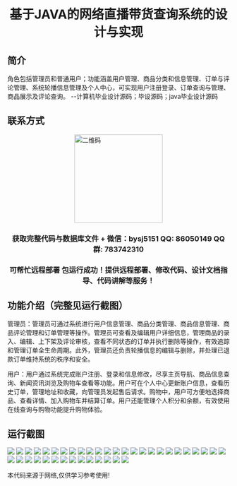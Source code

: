 <p><h1 align="center">基于JAVA的网络直播带货查询系统的设计与实现</h1></p>

## 简介
角色包括管理员和普通用户；功能涵盖用户管理、商品分类和信息管理、订单与评论管理、系统轮播信息管理及个人中心，可实现用户注册登录、订单查询与管理、商品展示及评论查询。    --计算机毕业设计源码；毕设源码；java毕业设计源码


## 联系方式
<img src="https://bs-1329754181.cos.ap-shanghai.myqcloud.com/wx.jpg" alt="二维码" style="display: block; margin: 0 auto;" width="200px">
<p><h3 align="center">获取完整代码与数据库文件 + 微信：bysj5151 QQ: 86050149 QQ群: 783742310</h3></p>
<p><h3 align="center">可帮忙远程部署 包运行成功！提供远程部署、修改代码、设计文档指导、代码讲解等服务！</h3></p>

## 功能介绍（完整见运行截图）
管理员：管理员可通过系统进行用户信息管理、商品分类管理、商品信息管理、商品评论管理和订单管理等操作。管理员可查看及编辑用户详细信息，管理商品的录入、编辑、上下架及评论审核，查看不同状态的订单并执行删除等操作，有效追踪和管理订单全生命周期。此外，管理员还负责轮播信息的编辑与删除，并处理已退款订单维持系统的秩序和安全。

用户：用户通过系统完成账户注册、登录和信息修改，尽享主页导航、商品信息查询、新闻资讯浏览及购物车查看等功能。用户可在个人中心更新账户信息，查看历史订单，管理地址和收藏，向管理员发起售后请求。购物中，用户可方便地选择商品、查看详情、加入购物车并结算订单。用户还能管理个人积分和余额，有效使用在线查询与购物功能提升购物体验。


## 运行截图
![](https://bs-1329754181.cos.ap-shanghai.myqcloud.com/ssm/NetworkLiveStreamingSalesQuerySystem/img/001.jpg)
![](https://bs-1329754181.cos.ap-shanghai.myqcloud.com/ssm/NetworkLiveStreamingSalesQuerySystem/img/002.jpg)
![](https://bs-1329754181.cos.ap-shanghai.myqcloud.com/ssm/NetworkLiveStreamingSalesQuerySystem/img/003.jpg)
![](https://bs-1329754181.cos.ap-shanghai.myqcloud.com/ssm/NetworkLiveStreamingSalesQuerySystem/img/004.jpg)
![](https://bs-1329754181.cos.ap-shanghai.myqcloud.com/ssm/NetworkLiveStreamingSalesQuerySystem/img/005.jpg)
![](https://bs-1329754181.cos.ap-shanghai.myqcloud.com/ssm/NetworkLiveStreamingSalesQuerySystem/img/006.jpg)
![](https://bs-1329754181.cos.ap-shanghai.myqcloud.com/ssm/NetworkLiveStreamingSalesQuerySystem/img/007.jpg)
![](https://bs-1329754181.cos.ap-shanghai.myqcloud.com/ssm/NetworkLiveStreamingSalesQuerySystem/img/008.jpg)
![](https://bs-1329754181.cos.ap-shanghai.myqcloud.com/ssm/NetworkLiveStreamingSalesQuerySystem/img/009.jpg)
![](https://bs-1329754181.cos.ap-shanghai.myqcloud.com/ssm/NetworkLiveStreamingSalesQuerySystem/img/010.jpg)
![](https://bs-1329754181.cos.ap-shanghai.myqcloud.com/ssm/NetworkLiveStreamingSalesQuerySystem/img/011.jpg)
![](https://bs-1329754181.cos.ap-shanghai.myqcloud.com/ssm/NetworkLiveStreamingSalesQuerySystem/img/012.jpg)
![](https://bs-1329754181.cos.ap-shanghai.myqcloud.com/ssm/NetworkLiveStreamingSalesQuerySystem/img/013.jpg)
![](https://bs-1329754181.cos.ap-shanghai.myqcloud.com/ssm/NetworkLiveStreamingSalesQuerySystem/img/014.jpg)
![](https://bs-1329754181.cos.ap-shanghai.myqcloud.com/ssm/NetworkLiveStreamingSalesQuerySystem/img/015.jpg)
![](https://bs-1329754181.cos.ap-shanghai.myqcloud.com/ssm/NetworkLiveStreamingSalesQuerySystem/img/016.jpg)
![](https://bs-1329754181.cos.ap-shanghai.myqcloud.com/ssm/NetworkLiveStreamingSalesQuerySystem/img/017.jpg)
![](https://bs-1329754181.cos.ap-shanghai.myqcloud.com/ssm/NetworkLiveStreamingSalesQuerySystem/img/018.jpg)
![](https://bs-1329754181.cos.ap-shanghai.myqcloud.com/ssm/NetworkLiveStreamingSalesQuerySystem/img/019.jpg)
![](https://bs-1329754181.cos.ap-shanghai.myqcloud.com/ssm/NetworkLiveStreamingSalesQuerySystem/img/020.jpg)
![](https://bs-1329754181.cos.ap-shanghai.myqcloud.com/ssm/NetworkLiveStreamingSalesQuerySystem/img/021.jpg)
![](https://bs-1329754181.cos.ap-shanghai.myqcloud.com/ssm/NetworkLiveStreamingSalesQuerySystem/img/022.jpg)
![](https://bs-1329754181.cos.ap-shanghai.myqcloud.com/ssm/NetworkLiveStreamingSalesQuerySystem/img/023.jpg)
![](https://bs-1329754181.cos.ap-shanghai.myqcloud.com/ssm/NetworkLiveStreamingSalesQuerySystem/img/024.jpg)
![](https://bs-1329754181.cos.ap-shanghai.myqcloud.com/ssm/NetworkLiveStreamingSalesQuerySystem/img/025.jpg)
![](https://bs-1329754181.cos.ap-shanghai.myqcloud.com/ssm/NetworkLiveStreamingSalesQuerySystem/img/026.jpg)
![](https://bs-1329754181.cos.ap-shanghai.myqcloud.com/ssm/NetworkLiveStreamingSalesQuerySystem/img/027.jpg)
![](https://bs-1329754181.cos.ap-shanghai.myqcloud.com/ssm/NetworkLiveStreamingSalesQuerySystem/img/028.jpg)
![](https://bs-1329754181.cos.ap-shanghai.myqcloud.com/ssm/NetworkLiveStreamingSalesQuerySystem/img/029.jpg)
![](https://bs-1329754181.cos.ap-shanghai.myqcloud.com/ssm/NetworkLiveStreamingSalesQuerySystem/img/030.jpg)
![](https://bs-1329754181.cos.ap-shanghai.myqcloud.com/ssm/NetworkLiveStreamingSalesQuerySystem/img/031.jpg)
![](https://bs-1329754181.cos.ap-shanghai.myqcloud.com/ssm/NetworkLiveStreamingSalesQuerySystem/img/032.jpg)
![](https://bs-1329754181.cos.ap-shanghai.myqcloud.com/ssm/NetworkLiveStreamingSalesQuerySystem/img/033.jpg)
![](https://bs-1329754181.cos.ap-shanghai.myqcloud.com/ssm/NetworkLiveStreamingSalesQuerySystem/img/034.jpg)
![](https://bs-1329754181.cos.ap-shanghai.myqcloud.com/ssm/NetworkLiveStreamingSalesQuerySystem/img/035.jpg)
![](https://bs-1329754181.cos.ap-shanghai.myqcloud.com/ssm/NetworkLiveStreamingSalesQuerySystem/img/036.jpg)
![](https://bs-1329754181.cos.ap-shanghai.myqcloud.com/ssm/NetworkLiveStreamingSalesQuerySystem/img/037.jpg)
![](https://bs-1329754181.cos.ap-shanghai.myqcloud.com/ssm/NetworkLiveStreamingSalesQuerySystem/img/038.jpg)
![](https://bs-1329754181.cos.ap-shanghai.myqcloud.com/ssm/NetworkLiveStreamingSalesQuerySystem/img/039.jpg)

<p>本代码来源于网络,仅供学习参考使用!</p>
